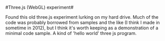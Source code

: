#Three.js (WebGL) experiment#

Found this old three.js experiment lurking on my hard drive. Much of the code was
probably borrowed from samples and the like (I think I made in sometime in
2012), but I think it's worth keeping as a demonstration of a minimal code
sample. A kind of 'hello world' three js program.
